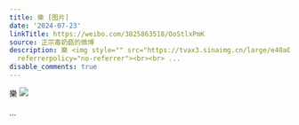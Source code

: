 ```yaml
---
title: 樂 [图片]
date: '2024-07-23'
linkTitle: https://weibo.com/3825863518/OoStlxPmK
source: 正宗毒奶菇的微博
description: 樂 <img style="" src="https://tvax3.sinaimg.cn/large/e40a0b5egy1hrxwuk669xj20ue0h2163.jpg"
  referrerpolicy="no-referrer"><br><br> ...
disable_comments: true
---
```

樂 <img style="" src="https://tvax3.sinaimg.cn/large/e40a0b5egy1hrxwuk669xj20ue0h2163.jpg" referrerpolicy="no-referrer"><br><br> ...